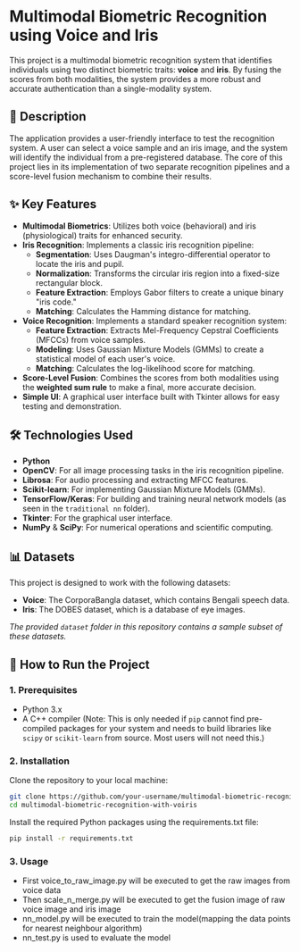# Multimodal Biometric Recognition using Voice and Iris

This project is a multimodal biometric recognition system that identifies individuals using two distinct biometric traits: **voice** and **iris**. By fusing the scores from both modalities, the system provides a more robust and accurate authentication than a single-modality system.

## 📜 Description

The application provides a user-friendly interface to test the recognition system. A user can select a voice sample and an iris image, and the system will identify the individual from a pre-registered database. The core of this project lies in its implementation of two separate recognition pipelines and a score-level fusion mechanism to combine their results.

## ✨ Key Features

* **Multimodal Biometrics**: Utilizes both voice (behavioral) and iris (physiological) traits for enhanced security.
* **Iris Recognition**: Implements a classic iris recognition pipeline:
    * **Segmentation**: Uses Daugman's integro-differential operator to locate the iris and pupil.
    * **Normalization**: Transforms the circular iris region into a fixed-size rectangular block.
    * **Feature Extraction**: Employs Gabor filters to create a unique binary "iris code."
    * **Matching**: Calculates the Hamming distance for matching.
* **Voice Recognition**: Implements a standard speaker recognition system:
    * **Feature Extraction**: Extracts Mel-Frequency Cepstral Coefficients (MFCCs) from voice samples.
    * **Modeling**: Uses Gaussian Mixture Models (GMMs) to create a statistical model of each user's voice.
    * **Matching**: Calculates the log-likelihood score for matching.
* **Score-Level Fusion**: Combines the scores from both modalities using the **weighted sum rule** to make a final, more accurate decision.
* **Simple UI**: A graphical user interface built with Tkinter allows for easy testing and demonstration.

## 🛠️ Technologies Used

* **Python**
* **OpenCV**: For all image processing tasks in the iris recognition pipeline.
* **Librosa**: For audio processing and extracting MFCC features.
* **Scikit-learn**: For implementing Gaussian Mixture Models (GMMs).
* **TensorFlow/Keras**: For building and training neural network models (as seen in the `traditional nn` folder).
* **Tkinter**: For the graphical user interface.
* **NumPy** & **SciPy**: For numerical operations and scientific computing.

## 📊 Datasets

This project is designed to work with the following datasets:

* **Voice**: The CorporaBangla dataset, which contains Bengali speech data.
* **Iris**: The DOBES dataset, which is a database of eye images.

*The provided `dataset` folder in this repository contains a sample subset of these datasets.*

## 🚀 How to Run the Project

### 1. Prerequisites

* Python 3.x  
* A C++ compiler (Note: This is only needed if `pip` cannot find pre-compiled packages for your system and needs to build libraries like `scipy` or `scikit-learn` from source. Most users will not need this.)

### 2. Installation

Clone the repository to your local machine:

```bash
git clone https://github.com/your-username/multimodal-biometric-recognition-with-voiris.git
cd multimodal-biometric-recognition-with-voiris
```
Install the required Python packages using the requirements.txt file:
```bash
pip install -r requirements.txt
```

### 3. Usage

* First voice_to_raw_image.py will be executed to get the raw images from voice data
* Then scale_n_merge.py will be executed to get the fusion image of raw voice image and iris image
* nn_model.py will be executed to train the model(mapping the data points for nearest neighbour algorithm)
* nn_test.py is used to evaluate the model
